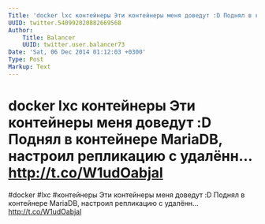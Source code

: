 ```yaml
---
Title: 'docker lxc контейнеры Эти контейнеры меня доведут :D Поднял в контейнере MariaDB, настроил репликацию с удалённ… http://t.co/W1udOabjal'
UUID: twitter.540992020882669568
Author:
    Title: Balancer
    UUID: twitter.user.balancer73
Date: 'Sat, 06 Dec 2014 01:12:03 +0300'
Type: Post
Markup: Text
---
```


# docker lxc контейнеры Эти контейнеры меня доведут :D Поднял в контейнере MariaDB, настроил репликацию с удалённ… http://t.co/W1udOabjal

#docker #lxc #контейнеры Эти контейнеры меня доведут :D
Поднял в контейнере MariaDB, настроил репликацию с удалённ…
http://t.co/W1udOabjal
